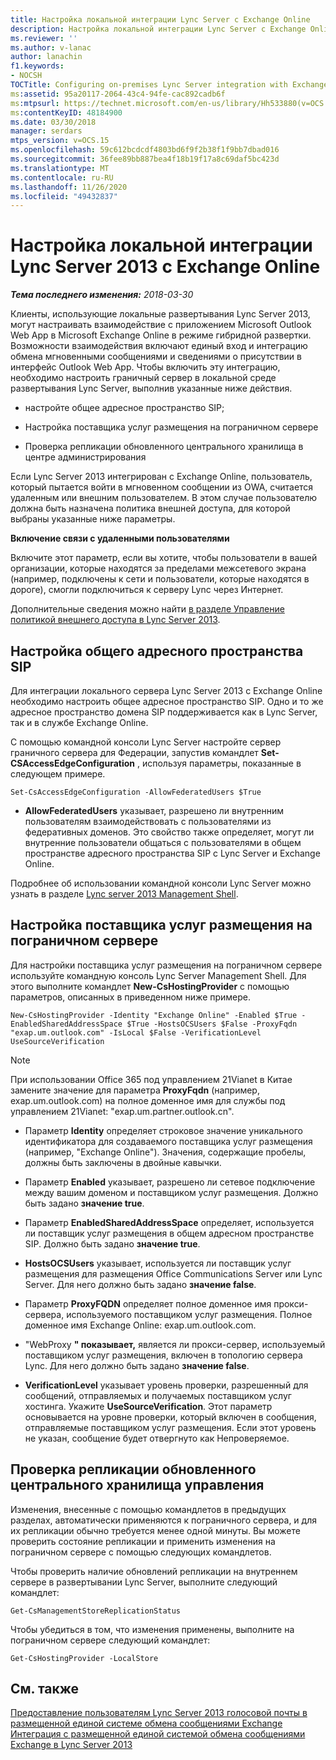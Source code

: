 ```yaml
---
title: Настройка локальной интеграции Lync Server с Exchange Online
description: Настройка локальной интеграции Lync Server с Exchange Online.
ms.reviewer: ''
ms.author: v-lanac
author: lanachin
f1.keywords:
- NOCSH
TOCTitle: Configuring on-premises Lync Server integration with Exchange Online
ms:assetid: 95a20117-2064-43c4-94fe-cac892cadb6f
ms:mtpsurl: https://technet.microsoft.com/en-us/library/Hh533880(v=OCS.15)
ms:contentKeyID: 48184900
ms.date: 03/30/2018
manager: serdars
mtps_version: v=OCS.15
ms.openlocfilehash: 59c612bcdcdf4803bd6f9f2b38f1f9bb7dbad016
ms.sourcegitcommit: 36fee89bb887bea4f18b19f17a8c69daf5bc423d
ms.translationtype: MT
ms.contentlocale: ru-RU
ms.lasthandoff: 11/26/2020
ms.locfileid: "49432837"
---
```

# <a name="configuring-on-premises-lync-server-2013-integration-with-exchange-online"></a>Настройка локальной интеграции Lync Server 2013 с Exchange Online

<div data-xmlns="http://www.w3.org/1999/xhtml">

<div class="topic" data-xmlns="http://www.w3.org/1999/xhtml" data-msxsl="urn:schemas-microsoft-com:xslt" data-cs="https://msdn.microsoft.com/">

<div data-asp="https://msdn2.microsoft.com/asp">



</div>

<div id="mainSection">

<div id="mainBody">

<span> </span>

_**Тема последнего изменения:** 2018-03-30_

Клиенты, использующие локальные развертывания Lync Server 2013, могут настраивать взаимодействие с приложением Microsoft Outlook Web App в Microsoft Exchange Online в режиме гибридной развертки. Возможности взаимодействия включают единый вход и интеграцию обмена мгновенными сообщениями и сведениями о присутствии в интерфейс Outlook Web App. Чтобы включить эту интеграцию, необходимо настроить граничный сервер в локальной среде развертывания Lync Server, выполнив указанные ниже действия.

  - настройте общее адресное пространство SIP;

  - Настройка поставщика услуг размещения на пограничном сервере

  - Проверка репликации обновленного центрального хранилища в центре администрирования

Если Lync Server 2013 интегрирован с Exchange Online, пользователь, который пытается войти в мгновенном сообщении из OWA, считается удаленным или внешним пользователем. В этом случае пользователю должна быть назначена политика внешней доступа, для которой выбраны указанные ниже параметры.

**Включение связи с удаленными пользователями**

Включите этот параметр, если вы хотите, чтобы пользователи в вашей организации, которые находятся за пределами межсетевого экрана (например, подключены к сети и пользователи, которые находятся в дороге), смогли подключиться к серверу Lync через Интернет.

Дополнительные сведения можно найти [в разделе Управление политикой внешнего доступа в Lync Server 2013](lync-server-2013-manage-external-access-policy-for-your-organization.md).

<div>

## <a name="configure-a-shared-sip-address-space"></a>Настройка общего адресного пространства SIP

Для интеграции локального сервера Lync Server 2013 с Exchange Online необходимо настроить общее адресное пространство SIP. Одно и то же адресное пространство домена SIP поддерживается как в Lync Server, так и в службе Exchange Online.

С помощью командной консоли Lync Server настройте сервер граничного сервера для Федерации, запустив командлет **Set-CSAccessEdgeConfiguration** , используя параметры, показанные в следующем примере.

    Set-CsAccessEdgeConfiguration -AllowFederatedUsers $True

  - **AllowFederatedUsers** указывает, разрешено ли внутренним пользователям взаимодействовать с пользователями из федеративных доменов. Это свойство также определяет, могут ли внутренние пользователи общаться с пользователями в общем пространстве адресного пространства SIP с Lync Server и Exchange Online.

Подробнее об использовании командной консоли Lync Server можно узнать в разделе [Lync server 2013 Management Shell](lync-server-2013-lync-server-management-shell.md).

</div>

<div>

## <a name="configure-a-hosting-provider-on-the-edge-server"></a>Настройка поставщика услуг размещения на пограничном сервере

Для настройки поставщика услуг размещения на пограничном сервере используйте командную консоль Lync Server Management Shell. Для этого выполните командлет **New-CsHostingProvider** с помощью параметров, описанных в приведенном ниже примере.

    New-CsHostingProvider -Identity "Exchange Online" -Enabled $True -EnabledSharedAddressSpace $True -HostsOCSUsers $False -ProxyFqdn "exap.um.outlook.com" -IsLocal $False -VerificationLevel UseSourceVerification

<div>


> [!NOTE]
> При использовании Office 365 под управлением 21Vianet в Китае замените значение для параметра <STRONG>ProxyFqdn</STRONG> (например, exap.um.outlook.com) на полное доменное имя для службы под управлением 21Vianet: "exap.um.partner.outlook.cn".



</div>

  - Параметр **Identity** определяет строковое значение уникального идентификатора для создаваемого поставщика услуг размещения (например, "Exchange Online"). Значения, содержащие пробелы, должны быть заключены в двойные кавычки.

  - Параметр **Enabled** указывает, разрешено ли сетевое подключение между вашим доменом и поставщиком услуг размещения. Должно быть задано **значение true**.

  - Параметр **EnabledSharedAddressSpace** определяет, используется ли поставщик услуг размещения в общем адресном пространстве SIP. Должно быть задано **значение true**.

  - **HostsOCSUsers** указывает, используется ли поставщик услуг размещения для размещения Office Communications Server или Lync Server. Для него должно быть задано **значение false**.

  - Параметр **ProxyFQDN** определяет полное доменное имя прокси-сервера, используемого поставщиком услуг размещения. Полное доменное имя Exchange Online: exap.um.outlook.com.

  - "WebProxy **" показывает,** является ли прокси-сервер, используемый поставщиком услуг размещения, включен в топологию сервера Lync. Для него должно быть задано **значение false**.

  - **VerificationLevel** указывает уровень проверки, разрешенный для сообщений, отправляемых и получаемых поставщиком услуг хостинга. Укажите **UseSourceVerification**. Этот параметр основывается на уровне проверки, который включен в сообщения, отправляемые поставщиком услуг размещения. Если этот уровень не указан, сообщение будет отвергнуто как Непроверяемое.

</div>

<div>

## <a name="verify-replication-of-the-updated-central-management-store"></a>Проверка репликации обновленного центрального хранилища управления

Изменения, внесенные с помощью командлетов в предыдущих разделах, автоматически применяются к пограничного сервера, и для их репликации обычно требуется менее одной минуты. Вы можете проверить состояние репликации и применить изменения на пограничном сервере с помощью следующих командлетов.

Чтобы проверить наличие обновлений репликации на внутреннем сервере в развертывании Lync Server, выполните следующий командлет:

    Get-CsManagementStoreReplicationStatus

Чтобы убедиться в том, что изменения применены, выполните на пограничном сервере следующий командлет:

    Get-CsHostingProvider -LocalStore

</div>

<div>

## <a name="see-also"></a>См. также


[Предоставление пользователям Lync Server 2013 голосовой почты в размещенной единой системе обмена сообщениями Exchange](lync-server-2013-providing-lync-server-users-voice-mail-on-hosted-exchange-um.md)  
[Интеграция с размещенной единой системой обмена сообщениями Exchange в Lync Server 2013](lync-server-2013-hosted-exchange-unified-messaging-integration.md)  
  

</div>

</div>

<span> </span>

</div>

</div>

</div>
